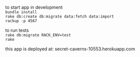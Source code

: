 to start app in development  
`bundle install`  
`rake db:create db:migrate data:fetch data:import`  
`rackup -p 4567`  

to run tests  
`rake db:migrate RACK_ENV=test`  
`rake`  

this app is deployed at: secret-caverns-10553.herokuapp.com
